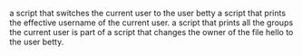 a script that switches the current user to the user betty
 a script that prints the effective username of the current user.
 a script that prints all the groups the current user is part of
  a script that changes the owner of the file hello to the user betty.
